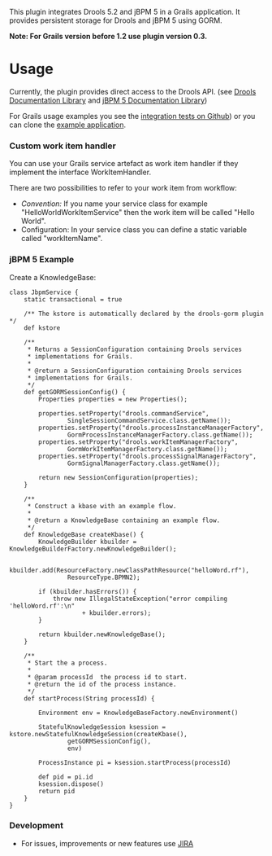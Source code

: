 This plugin integrates Drools 5.2 and jBPM 5 in a Grails application.
It provides persistent storage for Drools and jBPM 5 using GORM.

**Note: For Grails version before 1.2 use plugin version 0.3.**


# Usage
Currently, the plugin provides direct access to the Drools API.
(see [Drools Documentation Library](http://jboss.org/drools/documentation.html "Drools Documentation") and
[jBPM 5 Documentation Library](http://docs.jboss.org/jbpm/v5.0/userguide/ "jBPM 5 Documentation"))

For Grails usage examples you see the [integration tests on Github](https://github.com/bauna/drools-gorm/tree/master/test/integration "Integration Tests"))
or you can clone the [example application](https://github.com/bauna/drools-gorm-example "drools-gorm example app").


### Custom work item handler
You can use your Grails service artefact as work item handler if they implement the interface WorkItemHandler.

There are two possibilities to refer to your work item from workflow:

 *   _Convention:_ If you name your service class for example "HelloWorldWorkItemService" then the work item will be called "Hello World".
 *   Configuration: In your service class you can define a static variable called "workItemName".

### jBPM 5 Example

Create a KnowledgeBase:

    class JbpmService {
        static transactional = true

        /** The kstore is automatically declared by the drools-gorm plugin */
        def kstore

        /**
         * Returns a SessionConfiguration containing Drools services
         * implementations for Grails.
         *
         * @return a SessionConfiguration containing Drools services
         * implementations for Grails.
         */
        def getGORMSessionConfig() {
            Properties properties = new Properties();

            properties.setProperty("drools.commandService",
                    SingleSessionCommandService.class.getName());
            properties.setProperty("drools.processInstanceManagerFactory",
                    GormProcessInstanceManagerFactory.class.getName());
            properties.setProperty("drools.workItemManagerFactory",
                    GormWorkItemManagerFactory.class.getName());
            properties.setProperty("drools.processSignalManagerFactory",
                    GormSignalManagerFactory.class.getName());

            return new SessionConfiguration(properties);
        }

        /**
         * Construct a kbase with an example flow.
         *
         * @return a KnowledgeBase containing an example flow.
         */
        def KnowledgeBase createKbase() {
            KnowledgeBuilder kbuilder = KnowledgeBuilderFactory.newKnowledgeBuilder();

            kbuilder.add(ResourceFactory.newClassPathResource("helloWord.rf"),
                    ResourceType.BPMN2);

            if (kbuilder.hasErrors()) {
                throw new IllegalStateException("error compiling 'helloWord.rf':\n"
                        + kbuilder.errors);
            }

            return kbuilder.newKnowledgeBase();
        }

        /**
         * Start the a process.
         *
         * @param processId  the process id to start.
         * @return the id of the process instance.
         */
        def startProcess(String processId) {

            Environment env = KnowledgeBaseFactory.newEnvironment()

            StatefulKnowledgeSession ksession = kstore.newStatefulKnowledgeSession(createKbase(),
                    getGORMSessionConfig(),
                    env)

            ProcessInstance pi = ksession.startProcess(processId)

            def pid = pi.id
            ksession.dispose()
            return pid
        }
    }

### Development
* For issues, improvements or new features use [JIRA](http://jira.grails.org/browse/GPDROOLSGORM "Jira")
